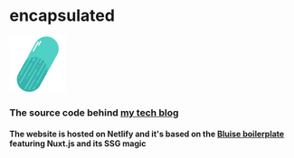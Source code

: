 # encapsulated
<img src="https://raw.githubusercontent.com/axbg/encapsulated/main/app/static/images/logo.png" height="100">

### The source code behind [my tech blog](https://blog.axbg.space)
#### The website is hosted on Netlify and it's based on the [Bluise boilerplate](https://github.com/Gomah/bluise) featuring Nuxt.js and its SSG magic
